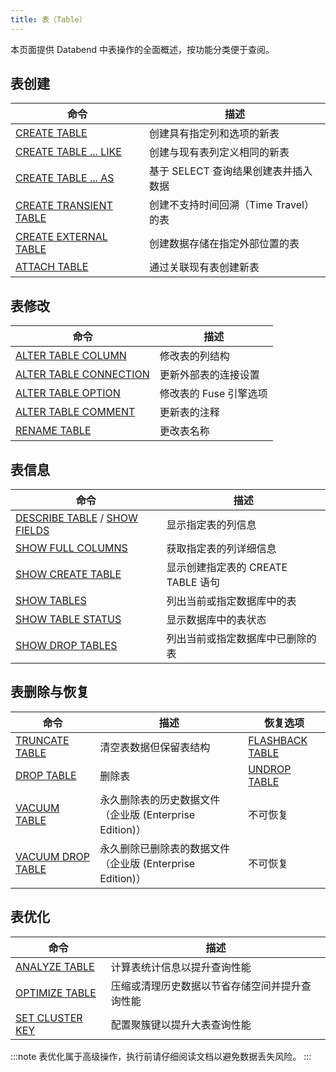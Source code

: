 ```yaml
---
title: 表（Table）
---
```


本页面提供 Databend 中表操作的全面概述，按功能分类便于查阅。

## 表创建

| 命令 | 描述 |
|---------|-------------|
| [CREATE TABLE](10-ddl-create-table.md) | 创建具有指定列和选项的新表 |
| [CREATE TABLE ... LIKE](10-ddl-create-table.md#create-table--like) | 创建与现有表列定义相同的新表 |
| [CREATE TABLE ... AS](10-ddl-create-table.md#create-table--as) | 基于 SELECT 查询结果创建表并插入数据 |
| [CREATE TRANSIENT TABLE](10-ddl-create-transient-table.md) | 创建不支持时间回溯（Time Travel）的表 |
| [CREATE EXTERNAL TABLE](10-ddl-create-table-external-location.md) | 创建数据存储在指定外部位置的表 |
| [ATTACH TABLE](92-attach-table.md) | 通过关联现有表创建新表 |

## 表修改

| 命令 | 描述 |
|---------|-------------|
| [ALTER TABLE COLUMN](90-alter-table-column.md) | 修改表的列结构 |
| [ALTER TABLE CONNECTION](91-alter-table-connection.md) | 更新外部表的连接设置 |
| [ALTER TABLE OPTION](90-alter-table-option.md) | 修改表的 Fuse 引擎选项 |
| [ALTER TABLE COMMENT](90-alter-table-comment.md) | 更新表的注释 |
| [RENAME TABLE](30-ddl-rename-table.md) | 更改表名称 |

## 表信息

| 命令 | 描述 |
|---------|-------------|
| [DESCRIBE TABLE](50-describe-table.md) / [SHOW FIELDS](show-fields.md) | 显示指定表的列信息 |
| [SHOW FULL COLUMNS](show-full-columns.md) | 获取指定表的列详细信息 |
| [SHOW CREATE TABLE](show-create-table.md) | 显示创建指定表的 CREATE TABLE 语句 |
| [SHOW TABLES](show-tables.md) | 列出当前或指定数据库中的表 |
| [SHOW TABLE STATUS](show-table-status.md) | 显示数据库中的表状态 |
| [SHOW DROP TABLES](show-drop-tables.md) | 列出当前或指定数据库中已删除的表 |

## 表删除与恢复

| 命令 | 描述 | 恢复选项 |
|---------|-------------|----------------|
| [TRUNCATE TABLE](40-ddl-truncate-table.md) | 清空表数据但保留表结构 | [FLASHBACK TABLE](70-flashback-table.md) |
| [DROP TABLE](20-ddl-drop-table.md) | 删除表 | [UNDROP TABLE](21-ddl-undrop-table.md) |
| [VACUUM TABLE](91-vacuum-table.md) | 永久删除表的历史数据文件（企业版 (Enterprise Edition)） | 不可恢复 |
| [VACUUM DROP TABLE](91-vacuum-drop-table.md) | 永久删除已删除表的数据文件（企业版 (Enterprise Edition)） | 不可恢复 |

## 表优化

| 命令 | 描述 |
|---------|-------------|
| [ANALYZE TABLE](80-analyze-table.md) | 计算表统计信息以提升查询性能 |
| [OPTIMIZE TABLE](60-optimize-table.md) | 压缩或清理历史数据以节省存储空间并提升查询性能 |
| [SET CLUSTER KEY](../06-clusterkey/dml-set-cluster-key.md) | 配置聚簇键以提升大表查询性能 |

:::note
表优化属于高级操作，执行前请仔细阅读文档以避免数据丢失风险。
:::